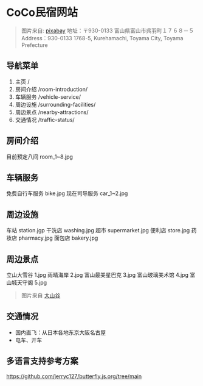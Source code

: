 # CoCo民宿网站
> 图片来自: [pixabay](https://pixabay.com/)
地址：〒930-0133 富山県富山市呉羽町１７６８－５
Address：930-0133 1768-5, Kurehamachi, Toyama City, Toyama Prefecture

## 导航菜单
1. 主页             /
2. 房间介绍         /room-introduction/
3. 车辆服务         /vehicle-service/
4. 周边设施         /surrounding-facilities/
5. 周边景点         /nearby-attractions/
6. 交通情况         /traffic-status/

## 房间介绍
目前预定八间    room_1~8.jpg

## 车辆服务
免费自行车服务  bike.jpg
现在司导服务    car_1~2.jpg

## 周边设施
车站    station.jgp
干洗店  washing.jpg
超市    supermarket.jpg
便利店  store.jpg
药妆店  pharmacy.jpg
面包店  bakery.jpg

## 周边景点
立山大雪谷      1.jpg
雨晴海岸        2.jpg
富山最美星巴克  3.jpg
富山玻璃美术馆  4.jpg
富山城天守阁    5.jpg
> 图片来自 [大山谷](http://www.dashangu.com/)

## 交通情况
- 国内直飞：从日本各地东京大阪名古屋
- 电车、开车

## 多语言支持参考方案
https://github.com/jerryc127/butterfly.js.org/tree/main